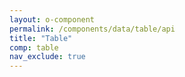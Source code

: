```yaml
---
layout: o-component
permalink: /components/data/table/api
title: "Table"
comp: table
nav_exclude: true
---
```

